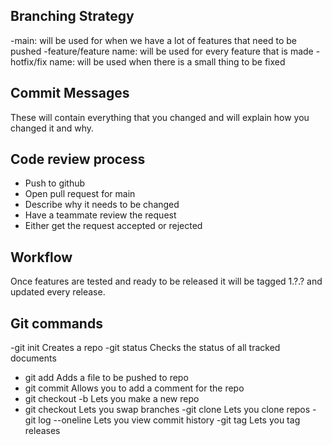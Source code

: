 ## Branching Strategy
-main: will be used for when we have a lot of features that need to be pushed
-feature/feature name: will be used for every feature that is made
-hotfix/fix name: will be used when there is a small thing to be fixed

## Commit Messages
These will contain everything that you changed and will explain how you changed it and why.

## Code review process 
- Push to github
- Open pull request for main
- Describe why it needs to be changed
- Have a teammate review the request
- Either get the request accepted or rejected

## Workflow
Once features are tested and ready to be released it will be tagged 1.?.? and updated every release. 

## Git commands 
-git init
Creates a repo
-git status 
Checks the status of all tracked documents 
- git add 
Adds a file to be pushed to repo
- git commit
Allows you to add a comment for the repo
- git checkout -b 
Lets you make a new repo
- git checkout 
Lets you swap branches
-git clone 
Lets you clone repos
-git log --oneline
Lets you view commit history
-git tag
Lets you tag releases